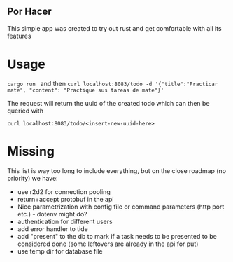 ## Por Hacer

This simple app was created to try out rust and get comfortable with all its features

# Usage 

`cargo run `
and then 
`curl localhost:8083/todo -d '{"title":"Practicar mate", "content": "Practique sus tareas de mate"}'`

The request will return the uuid of the created todo which can then be queried with

`curl localhost:8083/todo/<insert-new-uuid-here>`

# Missing

This list is way too long to include everything, but on the close roadmap (no priority) we have:

- use r2d2 for connection pooling
- return+accept protobuf in the api
- Nice parametrization with config file or command parameters (http port etc.) - dotenv might do?
- authentication for different users
- add error handler to tide
- add "present" to the db to mark if a task needs to be presented to be considered done (some leftovers are already in the api for put)
- use temp dir for database file
